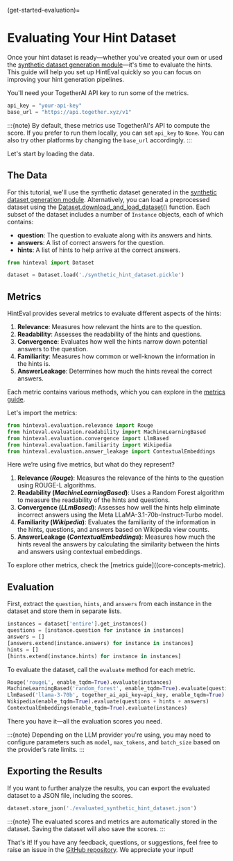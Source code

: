 (get-started-evaluation)=
# Evaluating Your Hint Dataset

Once your hint dataset is ready—whether you've created your own or used the [synthetic dataset generation module](get-started-dataset-generation)—it's time to evaluate the hints. This guide will help you set up HintEval quickly so you can focus on improving your hint generation pipelines.

You'll need your TogetherAI API key to run some of the metrics.

```python
api_key = "your-api-key"
base_url = "https://api.together.xyz/v1"
```

:::{note}
By default, these metrics use TogetherAI's API to compute the score. If you prefer to run them locally, you can set `api_key` to `None`. You can also try other platforms by changing the `base_url` accordingly.
:::

Let's start by loading the data.

## The Data

For this tutorial, we'll use the synthetic dataset generated in the [synthetic dataset generation module](get-started-dataset-generation). Alternatively, you can load a preprocessed dataset using the [Dataset.download_and_load_dataset()](../references/dataset.rst#hinteval.cores.dataset.dataset.Dataset.download_and_load_dataset) function. Each subset of the dataset includes a number of `Instance` objects, each of which contains:
- **question**: The question to evaluate along with its answers and hints.
- **answers**: A list of correct answers for the question.
- **hints**: A list of hints to help arrive at the correct answers.

```python
from hinteval import Dataset

dataset = Dataset.load('./synthetic_hint_dataset.pickle')
```

## Metrics

HintEval provides several metrics to evaluate different aspects of the hints:

1. **Relevance**: Measures how relevant the hints are to the question.
2. **Readability**: Assesses the readability of the hints and questions.
3. **Convergence**: Evaluates how well the hints narrow down potential answers to the question.
4. **Familiarity**: Measures how common or well-known the information in the hints is.
5. **AnswerLeakage**: Determines how much the hints reveal the correct answers.

Each metric contains various methods, which you can explore in the [metrics guide](core-concepts-metric).

Let's import the metrics:

```python
from hinteval.evaluation.relevance import Rouge
from hinteval.evaluation.readability import MachineLearningBased
from hinteval.evaluation.convergence import LlmBased
from hinteval.evaluation.familiarity import Wikipedia
from hinteval.evaluation.answer_leakage import ContextualEmbeddings
```
Here we’re using five metrics, but what do they represent?

1. **Relevance (_Rouge_)**: Measures the relevance of the hints to the question using ROUGE-L algorithms.
2. **Readability (_MachineLearningBased_)**: Uses a Random Forest algorithm to measure the readability of the hints and questions.
3. **Convergence (_LLmBased_)**: Assesses how well the hints help eliminate incorrect answers using the Meta LLaMA-3.1-70b-Instruct-Turbo model.
4. **Familiarity (_Wikipedia_)**: Evaluates the familiarity of the information in the hints, questions, and answers based on Wikipedia view counts.
5. **AnswerLeakage (_ContextualEmbeddings_)**: Measures how much the hints reveal the answers by calculating the similarity between the hints and answers using contextual embeddings.

To explore other metrics, check the [metrics guide]((core-concepts-metric).

## Evaluation

First, extract the `question`, `hints`, and `answers` from each instance in the dataset and store them in separate lists.

```python
instances = dataset['entire'].get_instances()
questions = [instance.question for instance in instances]
answers = []
[answers.extend(instance.answers) for instance in instances]
hints = []
[hints.extend(instance.hints) for instance in instances]
```

To evaluate the dataset, call the `evaluate` method for each metric.

```python
Rouge('rougeL', enable_tqdm=True).evaluate(instances)
MachineLearningBased('random_forest', enable_tqdm=True).evaluate(questions + hints)
LlmBased('llama-3-70b', together_ai_api_key=api_key, enable_tqdm=True).evaluate(instances)
Wikipedia(enable_tqdm=True).evaluate(questions + hints + answers)
ContextualEmbeddings(enable_tqdm=True).evaluate(instances)
```

There you have it—all the evaluation scores you need.

:::{note}
Depending on the LLM provider you're using, you may need to configure parameters such as `model`, `max_tokens`, and `batch_size` based on the provider’s rate limits.
:::

## Exporting the Results

If you want to further analyze the results, you can export the evaluated dataset to a JSON file, including the scores.

```python
dataset.store_json('./evaluated_synthetic_hint_dataset.json')
```

:::{note}
The evaluated scores and metrics are automatically stored in the dataset. Saving the dataset will also save the scores.
:::

That's it! If you have any feedback, questions, or suggestions, feel free to raise an issue in the [GitHub repository](https://github.com/DataScienceUIBK/HintEval/issues). We appreciate your input!
